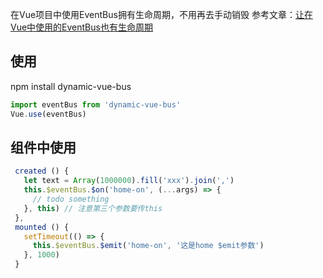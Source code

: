 在Vue项目中使用EventBus拥有生命周期，不用再去手动销毁
参考文章：[让在Vue中使用的EventBus也有生命周期](https://zhuanlan.zhihu.com/p/39537979)
## 使用
 npm install dynamic-vue-bus
 ```js
 import eventBus from 'dynamic-vue-bus'
 Vue.use(eventBus)
 
```

 
 ## 组件中使用
 ```js
  created () {
    let text = Array(1000000).fill('xxx').join(',')
    this.$eventBus.$on('home-on', (...args) => {
      // todo something
    }, this) // 注意第三个参数要传this
  },
  mounted () {
    setTimeout(() => {
      this.$eventBus.$emit('home-on', '这是home $emit参数')
    }, 1000)
  }
```
 
